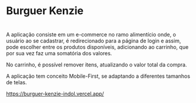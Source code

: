 <h1>Burguer Kenzie</h1>

#

<p>A aplicação consiste em um e-commerce no ramo alimentício onde, o usuário ao se cadastrar, é redirecionado para a página de login e assim, pode escolher entre os produtos disponíveis, adicionando ao carrinho, que por sua vez faz uma somatória dos valores.</p>
<p>No carrinho, é possível remover itens, atualizando o valor total da compra.</p>
<p>A aplicação tem conceito Mobile-First, se adaptando a diferentes tamanhos de telas.</p>

https://burguer-kenzie-indol.vercel.app/

